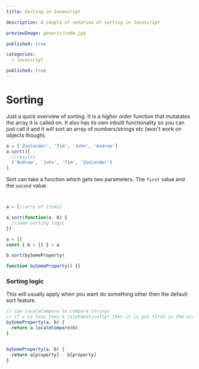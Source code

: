 ```yaml
---
title: Sorting in Javascript

description: A couple of senarios of sorting in Javascript

previewImage: generic/code.jpg

published: true

categories:
  - Javascript

published: true
---
```


# Sorting

Just a quick overview of sorting. It is a _higher order_ function that mutatates the array it is called on. It also has its own inbuilt functionality so you can just call it and it will sort an array of numbers/strings etc (won't work on objects though).

```javascript
a = ['Zoolander', 'Tim', 'John', 'Andrew']
a.sort()[
  //results
  ('Andrew', 'John', 'Tim', 'Zoolander')
]
```

Sort can take a function which gets two parameters. The `first` value and the `second` value.

```javascript


a = [//arry of items]

a.sort(function(a, b) {
  //some sorting logic
})

```

```javascript
a = []
const { b = [] } = a

b.sort(bySomeProperty)

function bySomeProperty() {}
```

### Sorting logic

This will usually apply when you want do something other then the default sort feature.

```javascript
// use localeCompare to compare strings
// if a is less then b (alphabetically) then it is put first in the array
bySomeProperty(a, b) {
  return a.localeCompare(b)
}


bySomeProperty(a, b) {
  return a[property] - b[property]
}
```
